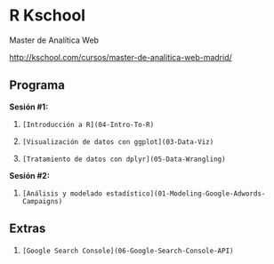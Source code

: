 # R Kschool

Master de Analítica Web

http://kschool.com/cursos/master-de-analitica-web-madrid/

## Programa

**Sesión #1:**

1. `[Introducción a R](04-Intro-To-R)`

2. `[Visualización de datos con ggplot](03-Data-Viz)`

3. `[Tratamiento de datos con dplyr](05-Data-Wrangling)`

**Sesión #2:**

1. `[Análisis y modelado estadístico](01-Modeling-Google-Adwords-Campaigns)`

## Extras

1. `[Google Search Console](06-Google-Search-Console-API)`

